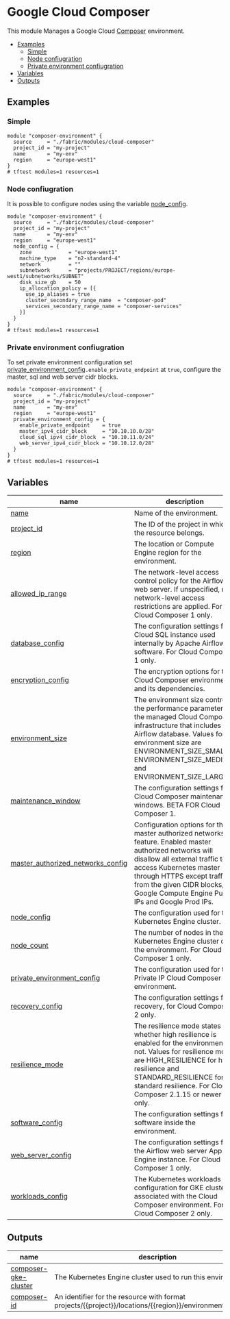 # Google Cloud Composer
This module Manages a Google Cloud [Composer](https://cloud.google.com/composer) environment.

<!-- BEGIN TOC -->
- [Examples](#examples)
  - [Simple](#simple)
  - [Node confiugration](#node-confiugration)
  - [Private environment confiugration](#private-environment-confiugration)
- [Variables](#variables)
- [Outputs](#outputs)
<!-- END TOC -->

## Examples

### Simple
```hcl
module "composer-environment" {
  source     = "./fabric/modules/cloud-composer"
  project_id = "my-project"
  name       = "my-env"
  region     = "europe-west1"
}
# tftest modules=1 resources=1
```
### Node confiugration
It is possible to configure nodes using the variable [node_config](variables.tf#L36).
```hcl
module "composer-environment" {
  source     = "./fabric/modules/cloud-composer"
  project_id = "my-project"
  name       = "my-env"
  region     = "europe-west1"
  node_config = {
    zone            = "europe-west1"
    machine_type    = "n2-standard-4"
    network         = ""
    subnetwork      = "projects/PROJECT/regions/europe-west1/subnetworks/SUBNET"
    disk_size_gb    = 50
    ip_allocation_policy = [{
      use_ip_aliases = true
      cluster_secondary_range_name  = "composer-pod"
      services_secondary_range_name = "composer-services"
    }]
  }
}
# tftest modules=1 resources=1
```

### Private environment confiugration
To set private environment configuration set [private_environment_config](variables.tf#L85)`.enable_private_endpoint` at `true`, configure the master, sql and web server cidr blocks.
```hcl
module "composer-environment" {
  source     = "./fabric/modules/cloud-composer"
  project_id = "my-project"
  name       = "my-env"
  region     = "europe-west1"
  private_environment_config = {
    enable_private_endpoint    = true
    master_ipv4_cidr_block     = "10.10.10.0/28"
    cloud_sql_ipv4_cidr_block  = "10.10.11.0/24"
    web_server_ipv4_cidr_block = "10.10.12.0/28"
  }
}
# tftest modules=1 resources=1
```
<!-- BEGIN TFDOC -->
## Variables

| name | description | type | required | default |
|---|---|:---:|:---:|:---:|
| [name](variables.tf#L70) | Name of the environment. | <code>string</code> | ✓ |  |
| [project_id](variables.tf#L117) | The ID of the project in which the resource belongs. | <code>string</code> | ✓ |  |
| [region](variables.tf#L135) | The location or Compute Engine region for the environment. | <code>string</code> | ✓ |  |
| [allowed_ip_range](variables.tf#L17) | The network-level access control policy for the Airflow web server. If unspecified, no network-level access restrictions are applied. For Cloud Composer 1 only. | <code title="object&#40;&#123;&#10;  value       &#61; string&#10;  description &#61; string&#10;&#125;&#41;">object&#40;&#123;&#8230;&#125;&#41;</code> |  | <code>null</code> |
| [database_config](variables.tf#L26) | The configuration settings for Cloud SQL instance used internally by Apache Airflow software. For Cloud Composer 1 only. | <code title="object&#40;&#123;&#10;  machine_type &#61; string&#10;&#125;&#41;">object&#40;&#123;&#8230;&#125;&#41;</code> |  | <code>null</code> |
| [encryption_config](variables.tf#L34) | The encryption options for the Cloud Composer environment and its dependencies. | <code title="object&#40;&#123;&#10;  kms_key_name &#61; string&#10;&#125;&#41;">object&#40;&#123;&#8230;&#125;&#41;</code> |  | <code>null</code> |
| [environment_size](variables.tf#L42) | The environment size controls the performance parameters of the managed Cloud Composer infrastructure that includes the Airflow database. Values for environment size are ENVIRONMENT_SIZE_SMALL, ENVIRONMENT_SIZE_MEDIUM, and ENVIRONMENT_SIZE_LARGE. | <code>string</code> |  | <code>&#34;ENVIRONMENT_SIZE_SMALL&#34;</code> |
| [maintenance_window](variables.tf#L48) | The configuration settings for Cloud Composer maintenance windows. BETA FOR Cloud Composer 1. | <code title="object&#40;&#123;&#10;  start_time &#61; string&#10;  end_time   &#61; string&#10;  recurrence &#61; string&#10;&#125;&#41;">object&#40;&#123;&#8230;&#125;&#41;</code> |  | <code>null</code> |
| [master_authorized_networks_config](variables.tf#L58) | Configuration options for the master authorized networks feature. Enabled master authorized networks will disallow all external traffic to access Kubernetes master through HTTPS except traffic from the given CIDR blocks, Google Compute Engine Public IPs and Google Prod IPs. | <code title="object&#40;&#123;&#10;  display_name &#61; bool&#10;  cidr_blocks &#61; object&#40;&#123;&#10;    display_name &#61; optional&#40;string&#41;&#10;    cidr_block   &#61; string&#10;  &#125;&#41;&#10;&#125;&#41;">object&#40;&#123;&#8230;&#125;&#41;</code> |  | <code>null</code> |
| [node_config](variables.tf#L75) | The configuration used for the Kubernetes Engine cluster. | <code title="object&#40;&#123;&#10;  zone            &#61; optional&#40;string&#41;&#10;  machine_type    &#61; optional&#40;string&#41;&#10;  network         &#61; optional&#40;string&#41;&#10;  subnetwork      &#61; optional&#40;string&#41;&#10;  disk_size_gb    &#61; optional&#40;number&#41;&#10;  oauth_scopes    &#61; optional&#40;list&#40;string&#41;&#41;&#10;  service_account &#61; optional&#40;string&#41;&#10;  tags            &#61; optional&#40;list&#40;string&#41;&#41;&#10;  ip_allocation_policy &#61; optional&#40;list&#40;object&#40;&#123;&#10;    use_ip_aliases                &#61; bool&#10;    cluster_secondary_range_name  &#61; optional&#40;string&#41;&#10;    services_secondary_range_name &#61; optional&#40;string&#41;&#10;    cluster_ipv4_cidr_block       &#61; optional&#40;string&#41;&#10;    services_ipv4_cidr_block      &#61; optional&#40;string&#41;&#10;  &#125;&#41;&#41;&#41;&#10;  enable_ip_masq_agent &#61; optional&#40;bool&#41;&#10;&#125;&#41;">object&#40;&#123;&#8230;&#125;&#41;</code> |  | <code>null</code> |
| [node_count](variables.tf#L98) | The number of nodes in the Kubernetes Engine cluster of the environment. For Cloud Composer 1 only. | <code>number</code> |  | <code>3</code> |
| [private_environment_config](variables.tf#L104) | The configuration used for the Private IP Cloud Composer environment. | <code title="object&#40;&#123;&#10;  connection_type                  &#61; optional&#40;string&#41;&#10;  enable_private_endpoint          &#61; optional&#40;bool&#41;&#10;  master_ipv4_cidr_block           &#61; optional&#40;string&#41;&#10;  cloud_sql_ipv4_cidr_block        &#61; optional&#40;string&#41;&#10;  web_server_ipv4_cidr_block       &#61; optional&#40;string&#41;&#10;  enable_privately_used_public_ips &#61; optional&#40;bool&#41;&#10;&#125;&#41;">object&#40;&#123;&#8230;&#125;&#41;</code> |  | <code>null</code> |
| [recovery_config](variables.tf#L122) | The configuration settings for recovery, for Cloud Composer 2 only. | <code title="object&#40;&#123;&#10;  scheduled_snapshots_config &#61; object&#40;&#123;&#10;    enabled                    &#61; bool&#10;    snapshot_location          &#61; optional&#40;string&#41;&#10;    snapshot_creation_schedule &#61; optional&#40;string&#41;&#10;    time_zone                  &#61; optional&#40;string&#41;&#10;  &#125;&#41;&#10;&#125;&#41;">object&#40;&#123;&#8230;&#125;&#41;</code> |  | <code>null</code> |
| [resilience_mode](variables.tf#L140) | The resilience mode states whether high resilience is enabled for the environment or not. Values for resilience mode are HIGH_RESILIENCE for high resilience and STANDARD_RESILIENCE for standard resilience. For Cloud Composer 2.1.15 or newer only. | <code>string</code> |  | <code>null</code> |
| [software_config](variables.tf#L146) | The configuration settings for software inside the environment. | <code title="object&#40;&#123;&#10;  airflow_config_overrides &#61; optional&#40;map&#40;string&#41;&#41;&#10;  pypi_packages            &#61; optional&#40;map&#40;string&#41;&#41;&#10;  env_variables            &#61; optional&#40;map&#40;string&#41;&#41;&#10;  image_version            &#61; optional&#40;string&#41;&#10;  python_version           &#61; optional&#40;string&#41;&#10;  scheduler_count          &#61; optional&#40;number&#41;&#10;&#125;&#41;">object&#40;&#123;&#8230;&#125;&#41;</code> |  | <code>null</code> |
| [web_server_config](variables.tf#L159) | The configuration settings for the Airflow web server App Engine instance. For Cloud Composer 1 only. | <code title="object&#40;&#123;&#10;  machine_type &#61; string&#10;&#125;&#41;">object&#40;&#123;&#8230;&#125;&#41;</code> |  | <code>null</code> |
| [workloads_config](variables.tf#L167) | The Kubernetes workloads configuration for GKE cluster associated with the Cloud Composer environment. For Cloud Composer 2 only. | <code title="object&#40;&#123;&#10;  scheduler &#61; optional&#40;object&#40;&#123;&#10;    cpu        &#61; optional&#40;number&#41;&#10;    count      &#61; optional&#40;number&#41;&#10;    memory_gb  &#61; optional&#40;number&#41;&#10;    storage_gb &#61; optional&#40;number&#41;&#10;  &#125;&#41;&#41;&#10;  triggerer &#61; optional&#40;object&#40;&#123;&#10;    cpu       &#61; optional&#40;number&#41;&#10;    count     &#61; optional&#40;number&#41;&#10;    memory_gb &#61; optional&#40;number&#41;&#10;  &#125;&#41;&#41;&#10;  web_server &#61; optional&#40;object&#40;&#123;&#10;    cpu        &#61; optional&#40;number&#41;&#10;    storage_gb &#61; optional&#40;number&#41;&#10;    memory_gb  &#61; optional&#40;number&#41;&#10;  &#125;&#41;&#41;&#10;  worker &#61; optional&#40;object&#40;&#123;&#10;    cpu        &#61; optional&#40;number&#41;&#10;    storage_gb &#61; optional&#40;number&#41;&#10;    memory_gb  &#61; optional&#40;number&#41;&#10;    min_count  &#61; optional&#40;number&#41;&#10;    max_count  &#61; optional&#40;number&#41;&#10;  &#125;&#41;&#41;&#10;&#125;&#41;">object&#40;&#123;&#8230;&#125;&#41;</code> |  | <code>null</code> |

## Outputs

| name | description | sensitive |
|---|---|:---:|
| [composer-gke-cluster](outputs.tf#L17) | The Kubernetes Engine cluster used to run this environment. |  |
| [composer-id](outputs.tf#L22) | An identifier for the resource with format projects/{{project}}/locations/{{region}}/environments/{{name}}. |  |
<!-- END TFDOC -->
